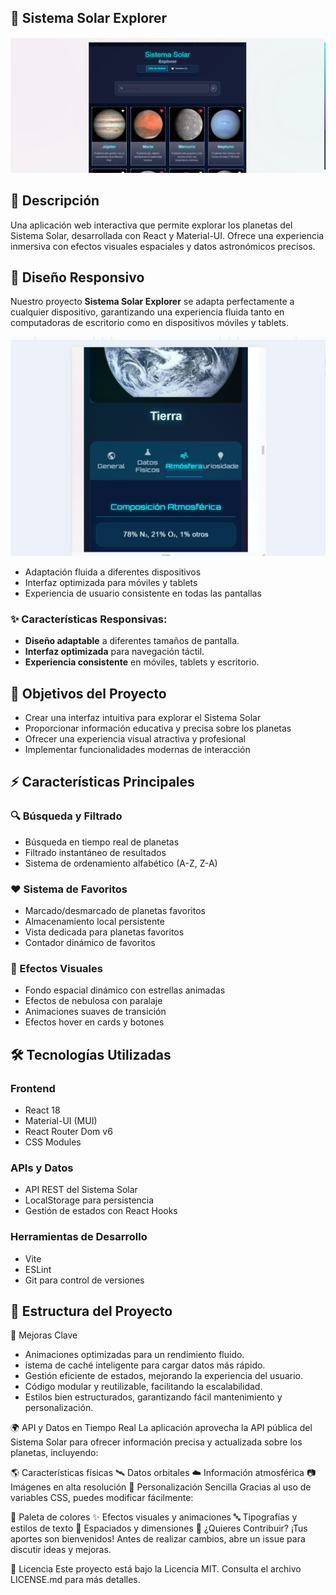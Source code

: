 ## 🌌 Sistema Solar Explorer

![Sistema Solar](https://raw.githubusercontent.com/Alejandroclaro1227/ReactSistema/refs/heads/main/pruebas/img1.jfif)

## 📝 Descripción
Una aplicación web interactiva que permite explorar los planetas del Sistema Solar, desarrollada con React y Material-UI. Ofrece una experiencia inmersiva con efectos visuales espaciales y datos astronómicos precisos.

## 📱 Diseño Responsivo

Nuestro proyecto **Sistema Solar Explorer** se adapta perfectamente a cualquier dispositivo, garantizando una experiencia fluida tanto en computadoras de escritorio como en dispositivos móviles y tablets.  

![Vista móvil](https://raw.githubusercontent.com/Alejandroclaro1227/ReactSistema/main/pruebas/mobil.jfif)

- Adaptación fluida a diferentes dispositivos
- Interfaz optimizada para móviles y tablets
- Experiencia de usuario consistente en todas las pantallas

### ✨ Características Responsivas:
- **Diseño adaptable** a diferentes tamaños de pantalla.
- **Interfaz optimizada** para navegación táctil.
- **Experiencia consistente** en móviles, tablets y escritorio.


## 🎯 Objetivos del Proyecto
- Crear una interfaz intuitiva para explorar el Sistema Solar
- Proporcionar información educativa y precisa sobre los planetas
- Ofrecer una experiencia visual atractiva y profesional
- Implementar funcionalidades modernas de interacción

## ⚡ Características Principales

### 🔍 Búsqueda y Filtrado
- Búsqueda en tiempo real de planetas
- Filtrado instantáneo de resultados
- Sistema de ordenamiento alfabético (A-Z, Z-A)

### ❤️ Sistema de Favoritos
- Marcado/desmarcado de planetas favoritos
- Almacenamiento local persistente
- Vista dedicada para planetas favoritos
- Contador dinámico de favoritos

### 🎨 Efectos Visuales
- Fondo espacial dinámico con estrellas animadas
- Efectos de nebulosa con paralaje
- Animaciones suaves de transición
- Efectos hover en cards y botones

## 🛠️ Tecnologías Utilizadas

### Frontend
- React 18
- Material-UI (MUI)
- React Router Dom v6
- CSS Modules

### APIs y Datos
- API REST del Sistema Solar
- LocalStorage para persistencia
- Gestión de estados con React Hooks

### Herramientas de Desarrollo
- Vite
- ESLint
- Git para control de versiones

## 📂 Estructura del Proyecto

🚀 Mejoras Clave
- Animaciones optimizadas para un rendimiento fluido.
- istema de caché inteligente para cargar datos más rápido.
- Gestión eficiente de estados, mejorando la experiencia del usuario.
- Código modular y reutilizable, facilitando la escalabilidad.
- Estilos bien estructurados, garantizando fácil mantenimiento y personalización.

🌍 API y Datos en Tiempo Real
La aplicación aprovecha la API pública del Sistema Solar para ofrecer información precisa y actualizada sobre los planetas, incluyendo:

🌎 Características físicas
🛰️ Datos orbitales
☁️ Información atmosférica
📷 Imágenes en alta resolución
🎨 Personalización Sencilla
Gracias al uso de variables CSS, puedes modificar fácilmente:

🎨 Paleta de colores
✨ Efectos visuales y animaciones
🔤 Tipografías y estilos de texto
📏 Espaciados y dimensiones
🤝 ¿Quieres Contribuir?
¡Tus aportes son bienvenidos! Antes de realizar cambios, abre un issue para discutir ideas y mejoras.

📜 Licencia
Este proyecto está bajo la Licencia MIT. Consulta el archivo LICENSE.md para más detalles.
